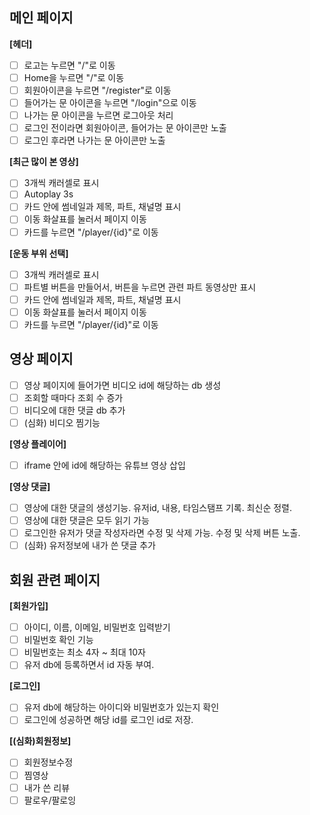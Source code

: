 ## 메인 페이지

**[헤더]**

- [ ] 로고는 누르면 "/"로 이동
- [ ] Home을 누르면 "/"로 이동
- [ ] 회원아이콘을 누르면 "/register"로 이동
- [ ] 들어가는 문 아이콘을 누르면 "/login"으로 이동
- [ ] 나가는 문 아이콘을 누르면 로그아웃 처리
- [ ] 로그인 전이라면 회원아이콘, 들어가는 문 아이콘만 노출
- [ ] 로그인 후라면 나가는 문 아이콘만 노출

**[최근 많이 본 영상]**

- [ ] 3개씩 캐러셀로 표시
- [ ] Autoplay 3s
- [ ] 카드 안에 썸네일과 제목, 파트, 채널명 표시
- [ ] 이동 화살표를 눌러서 페이지 이동
- [ ] 카드를 누르면 "/player/{id}"로 이동

**[운동 부위 선택]**

- [ ] 3개씩 캐러셀로 표시
- [ ] 파트별 버튼을 만들어서, 버튼을 누르면 관련 파트 동영상만 표시
- [ ] 카드 안에 썸네일과 제목, 파트, 채널명 표시
- [ ] 이동 화살표를 눌러서 페이지 이동
- [ ] 카드를 누르면 "/player/{id}"로 이동

## 영상 페이지

- [ ] 영상 페이지에 들어가면 비디오 id에 해당하는 db 생성
- [ ] 조회할 때마다 조회 수 증가
- [ ] 비디오에 대한 댓글 db 추가
- [ ] (심화) 비디오 찜기능

**[영상 플레이어]**

- [ ] iframe 안에 id에 해당하는 유튜브 영상 삽입

**[영상 댓글]**

- [ ] 영상에 대한 댓글의 생성기능. 유저id, 내용, 타임스탬프 기록. 최신순 정렬.
- [ ] 영상에 대한 댓글은 모두 읽기 가능
- [ ] 로그인한 유저가 댓글 작성자라면 수정 및 삭제 가능. 수정 및 삭제 버튼 노출.
- [ ] (심화) 유저정보에 내가 쓴 댓글 추가

## 회원 관련 페이지

**[회원가입]**

- [ ] 아이디, 이름, 이메일, 비밀번호 입력받기
- [ ] 비밀번호 확인 기능
- [ ] 비밀번호는 최소 4자 ~ 최대 10자
- [ ] 유저 db에 등록하면서 id 자동 부여.

**[로그인]**

- [ ] 유저 db에 해당하는 아이디와 비밀번호가 있는지 확인
- [ ] 로그인에 성공하면 해당 id를 로그인 id로 저장.

**[(심화)회원정보]**

- [ ] 회원정보수정
- [ ] 찜영상
- [ ] 내가 쓴 리뷰
- [ ] 팔로우/팔로잉
